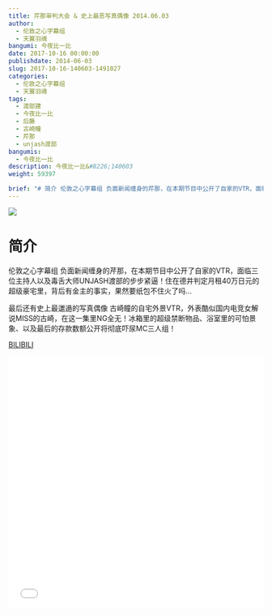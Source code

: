 ```yaml
---
title: 芹那审判大会 & 史上最恶写真偶像 2014.06.03
author: 
  - 伦敦之心字幕组
  - 天翼羽魂
bangumi: 今夜比一比
date: 2017-10-16 00:00:00
publishdate: 2014-06-03
slug: 2017-10-16-140603-1491027
categories: 
  - 伦敦之心字幕组
  - 天翼羽魂
tags: 
  - 渡部建
  - 今夜比一比
  - 后藤
  - 古崎瞳
  - 芹那
  - unjash渡部
bangumis: 
  - 今夜比一比
description: 今夜比一比&#8226;140603
weight: 59397

brief: "# 简介 伦敦之心字幕组 负面新闻缠身的芹那，在本期节目中公开了自家的VTR，面临三位主持人以及毒舌大师UNJASH渡部的步步紧逼！住在德井判定月租40万日元的超级豪宅里，背后有金主的事实，果然要纸包不住火了吗… 最后还有史上最邋遢的写真偶像 古崎瞳的自宅外景VTR，外表酷似国内电竞女解说MISS的古崎，在这一集里NG全无！冰箱里的超级禁断物品、浴室里的可怕景象、以及最后的存款数额公开将彻底吓尿MC三人组！"
---
```


![](https://i.imgur.com/PybTw3Q.jpg)

# 简介  
伦敦之心字幕组 负面新闻缠身的芹那，在本期节目中公开了自家的VTR，面临三位主持人以及毒舌大师UNJASH渡部的步步紧逼！住在德井判定月租40万日元的超级豪宅里，背后有金主的事实，果然要纸包不住火了吗…


最后还有史上最邋遢的写真偶像 古崎瞳的自宅外景VTR，外表酷似国内电竞女解说MISS的古崎，在这一集里NG全无！冰箱里的超级禁断物品、浴室里的可怕景象、以及最后的存款数额公开将彻底吓尿MC三人组！

  [BILIBILI](https://www.bilibili.com/video/av1491027/)


<div class="vcontainer">  <iframe class='video' src="//www.bilibili.com/blackboard/player.html?aid=1491027" width="100%" height="500" frameborder="0" allowfullscreen="allowfullscreen"></iframe></div>
